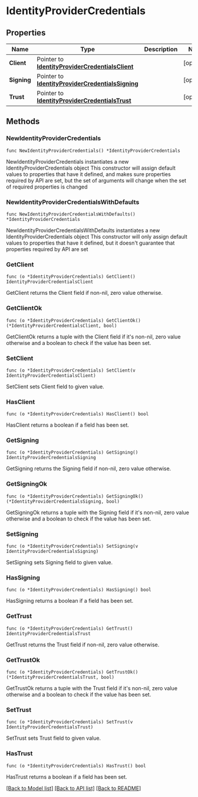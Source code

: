 # IdentityProviderCredentials

## Properties

Name | Type | Description | Notes
------------ | ------------- | ------------- | -------------
**Client** | Pointer to [**IdentityProviderCredentialsClient**](IdentityProviderCredentialsClient.md) |  | [optional] 
**Signing** | Pointer to [**IdentityProviderCredentialsSigning**](IdentityProviderCredentialsSigning.md) |  | [optional] 
**Trust** | Pointer to [**IdentityProviderCredentialsTrust**](IdentityProviderCredentialsTrust.md) |  | [optional] 

## Methods

### NewIdentityProviderCredentials

`func NewIdentityProviderCredentials() *IdentityProviderCredentials`

NewIdentityProviderCredentials instantiates a new IdentityProviderCredentials object
This constructor will assign default values to properties that have it defined,
and makes sure properties required by API are set, but the set of arguments
will change when the set of required properties is changed

### NewIdentityProviderCredentialsWithDefaults

`func NewIdentityProviderCredentialsWithDefaults() *IdentityProviderCredentials`

NewIdentityProviderCredentialsWithDefaults instantiates a new IdentityProviderCredentials object
This constructor will only assign default values to properties that have it defined,
but it doesn't guarantee that properties required by API are set

### GetClient

`func (o *IdentityProviderCredentials) GetClient() IdentityProviderCredentialsClient`

GetClient returns the Client field if non-nil, zero value otherwise.

### GetClientOk

`func (o *IdentityProviderCredentials) GetClientOk() (*IdentityProviderCredentialsClient, bool)`

GetClientOk returns a tuple with the Client field if it's non-nil, zero value otherwise
and a boolean to check if the value has been set.

### SetClient

`func (o *IdentityProviderCredentials) SetClient(v IdentityProviderCredentialsClient)`

SetClient sets Client field to given value.

### HasClient

`func (o *IdentityProviderCredentials) HasClient() bool`

HasClient returns a boolean if a field has been set.

### GetSigning

`func (o *IdentityProviderCredentials) GetSigning() IdentityProviderCredentialsSigning`

GetSigning returns the Signing field if non-nil, zero value otherwise.

### GetSigningOk

`func (o *IdentityProviderCredentials) GetSigningOk() (*IdentityProviderCredentialsSigning, bool)`

GetSigningOk returns a tuple with the Signing field if it's non-nil, zero value otherwise
and a boolean to check if the value has been set.

### SetSigning

`func (o *IdentityProviderCredentials) SetSigning(v IdentityProviderCredentialsSigning)`

SetSigning sets Signing field to given value.

### HasSigning

`func (o *IdentityProviderCredentials) HasSigning() bool`

HasSigning returns a boolean if a field has been set.

### GetTrust

`func (o *IdentityProviderCredentials) GetTrust() IdentityProviderCredentialsTrust`

GetTrust returns the Trust field if non-nil, zero value otherwise.

### GetTrustOk

`func (o *IdentityProviderCredentials) GetTrustOk() (*IdentityProviderCredentialsTrust, bool)`

GetTrustOk returns a tuple with the Trust field if it's non-nil, zero value otherwise
and a boolean to check if the value has been set.

### SetTrust

`func (o *IdentityProviderCredentials) SetTrust(v IdentityProviderCredentialsTrust)`

SetTrust sets Trust field to given value.

### HasTrust

`func (o *IdentityProviderCredentials) HasTrust() bool`

HasTrust returns a boolean if a field has been set.


[[Back to Model list]](../README.md#documentation-for-models) [[Back to API list]](../README.md#documentation-for-api-endpoints) [[Back to README]](../README.md)


